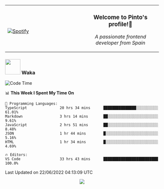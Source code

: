 <table width="100%" align="center"> 
  <tr>
  <td width="50%">
      
&nbsp; <br> [![Spotify](https://novatorem-zeta-rust.vercel.app/api/spotify)](https://open.spotify.com/user/novatorem-zeta-rust)

  </td>
  <td width="50%">
    <h3 align="center">Welcome to Pinto's profile!👋</h3>
    <p align="center"><em>A passionate frontend developer from Spain</em></p>
  </td>
  </table>

### <img src="https://media.giphy.com/media/VgCDAzcKvsR6OM0uWg/giphy.gif" width="50"> Waka

  <!--START_SECTION:waka-->
![Code Time](http://img.shields.io/badge/Code%20Time-553%20hrs%2038%20mins-blue)

📊 **This Week I Spent My Time On** 

```text
💬 Programming Languages: 
TypeScript               20 hrs 34 mins      ███████████████░░░░░░░░░░   61.01% 
Markdown                 3 hrs 14 mins       ██░░░░░░░░░░░░░░░░░░░░░░░   9.61% 
JavaScript               2 hrs 51 mins       ██░░░░░░░░░░░░░░░░░░░░░░░   8.48% 
JSON                     1 hr 44 mins        █░░░░░░░░░░░░░░░░░░░░░░░░   5.16% 
HTML                     1 hr 34 mins        █░░░░░░░░░░░░░░░░░░░░░░░░   4.69%

🔥 Editors: 
VS Code                  33 hrs 43 mins      █████████████████████████   100.0%

```


 Last Updated on 22/06/2022 04:13:09 UTC
<!--END_SECTION:waka-->

<div align="center">
<img src="https://github-readme-stats-gilt-tau.vercel.app/api/top-langs/?username=pinto-hub&layout=compact&theme=dracula" />
</div>
